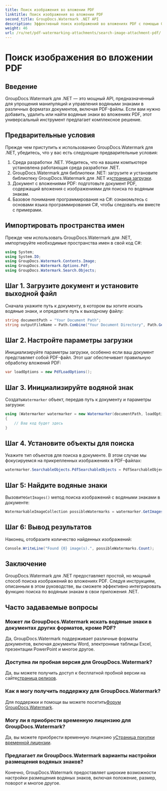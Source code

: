 ```yaml
---
title: Поиск изображения во вложении PDF
linktitle: Поиск изображения во вложении PDF
second_title: GroupDocs.Watermark .NET API
description: Эффективный поиск изображений во вложениях PDF с помощью GroupDocs.Watermark для .NET. Упростите процесс управления водяными знаками без особых усилий.
weight: 46
url: /ru/net/pdf-watermarking-attachments/search-image-attachment-pdf/
---
```


# Поиск изображения во вложении PDF

## Введение
GroupDocs.Watermark для .NET — это мощный API, предназначенный для упрощения манипуляций и управления водяными знаками в различных форматах документов, включая PDF-файлы. Если вам нужно добавить, удалить или найти водяные знаки во вложениях PDF, этот универсальный инструмент предлагает комплексное решение.
## Предварительные условия
Прежде чем приступить к использованию GroupDocs.Watermark для .NET, убедитесь, что у вас есть следующие предварительные условия:
1. Среда разработки .NET. Убедитесь, что на вашем компьютере установлена работающая среда разработки .NET.
2.  GroupDocs.Watermark для библиотеки .NET: загрузите и установите библиотеку GroupDocs.Watermark для .NET из[страница загрузки](https://releases.groupdocs.com/Watermark/net/).
3. Документ с вложениями PDF: подготовьте документ PDF, содержащий вложения с изображениями для поиска по водяным знакам.
4. Базовое понимание программирования на C#: ознакомьтесь с основами языка программирования C#, чтобы следовать им вместе с примерами.

## Импортировать пространства имен
Прежде чем использовать GroupDocs.Watermark для .NET, импортируйте необходимые пространства имен в свой код C#:
```csharp
using System;
using System.IO;
using GroupDocs.Watermark.Contents.Image;
using GroupDocs.Watermark.Options.Pdf;
using GroupDocs.Watermark.Search.Objects;
```
## Шаг 1. Загрузите документ и установите выходной файл
Сначала укажите путь к документу, в котором вы хотите искать водяные знаки, и определите путь к выходному файлу:
```csharp
string documentPath = "Your Document Path";
string outputFileName = Path.Combine("Your Document Directory", Path.GetFileName(documentPath));
```
## Шаг 2. Настройте параметры загрузки
Инициализируйте параметры загрузки, особенно если ваш документ представляет собой PDF-файл. Этот шаг обеспечивает правильную обработку вложений PDF:
```csharp
var loadOptions = new PdfLoadOptions();
```
## Шаг 3. Инициализируйте водяной знак
 Создать`Watermarker` объект, передав путь к документу и параметры загрузки:
```csharp
using (Watermarker watermarker = new Watermarker(documentPath, loadOptions))
{
    // Ваш код будет здесь
}
```
## Шаг 4. Установите объекты для поиска
Укажите тип объектов для поиска в документе. В этом случае мы фокусируемся на прикрепленных изображениях в PDF-файлах:
```csharp
watermarker.SearchableObjects.PdfSearchableObjects = PdfSearchableObjects.AttachedImages;
```
## Шаг 5: Найдите водяные знаки
 Вызовите`GetImages()` метод поиска изображений с водяными знаками в документе:
```csharp
WatermarkableImageCollection possibleWatermarks = watermarker.GetImages();
```
## Шаг 6: Вывод результатов
Наконец, отобразите количество найденных изображений:
```csharp
Console.WriteLine("Found {0} image(s).", possibleWatermarks.Count);
```

## Заключение
GroupDocs.Watermark для .NET предоставляет простой, но мощный способ поиска изображений во вложениях PDF. Следуя инструкциям, описанным в этом руководстве, вы сможете эффективно интегрировать функцию поиска по водяным знакам в свои приложения .NET.
## Часто задаваемые вопросы
### Может ли GroupDocs.Watermark искать водяные знаки в документах других форматов, кроме PDF?
Да, GroupDocs.Watermark поддерживает различные форматы документов, включая документы Word, электронные таблицы Excel, презентации PowerPoint и многое другое.
### Доступна ли пробная версия для GroupDocs.Watermark?
 Да, вы можете получить доступ к бесплатной пробной версии на сайте[страница релизов](https://releases.groupdocs.com/).
### Как я могу получить поддержку для GroupDocs.Watermark?
 Для поддержки и помощи вы можете посетить[Форум GroupDocs.Watermark](https://forum.groupdocs.com/c/watermark/19).
### Могу ли я приобрести временную лицензию для GroupDocs.Watermark?
 Да, вы можете приобрести временную лицензию у[Страница покупки временной лицензии](https://purchase.groupdocs.com/temporary-license/).
### Предлагает ли GroupDocs.Watermark варианты настройки размещения водяных знаков?
Конечно, GroupDocs.Watermark предоставляет широкие возможности настройки размещения водяных знаков, включая положение, размер, поворот и многое другое.